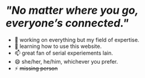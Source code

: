 # *"No matter where you go, everyone’s connected."*

- 🔭 working on everything but my field of expertise.
- 🌱 learning how to use this website.
- 📫 great fan of serial experiements lain.
- 😄 she/her, he/him, whichever you prefer.
- ⚡ ~~missing person~~

